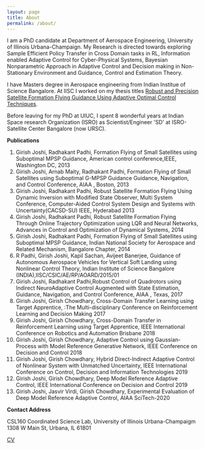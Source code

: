 ```yaml
---
layout: page
title: About
permalink: /about/
---
```

I am a PhD candidate at Department of Aerospace Engineering, University of Illinois Urbana-Champaign. My Research is directed towards exploring Sample Efficient Policy Transfer in Cross Domain tasks in RL, Information enabled Adaptive Control for Cyber-Physical Systems, Bayesian Nonparametric Approach in Adaptive Control and Decision making in Non-Stationary Environment and Guidance, Control and Estimation Theory.

I have Masters degree in Aerospace engineering from Indian Institue of Science Bangalore. At IISC I worked on my thesis titles [Robust and Precision Satellite Formation Flying Guidance Using Adaptive Optimal Control Techniques](/assets/ME_THESIS.pdf). 

Before leaving for my PhD at UIUC, I spent 8 wonderful years at Indian Space research Organization (ISRO) as Scientist/Engineer 'SD' at ISRO-Satellite Center Bangalore (now URSC).

**Publications**
1. Girish Joshi, Radhakant Padhi, Formation Flying of Small Satellites using Suboptimal MPSP Guidance, American control conference,IEEE, Washington DC, 2013
2. Girish Joshi, Arnab Maity, Radhakant Padhi, Formation Flying of Small Satellites using Suboptimal G-MPSP Guidance Guidance, Navigation, and Control Conference, AIAA , Boston, 2013
3. Girish Joshi, Radhakant Padhi, Robust Satellite Formation Flying Using Dynamic Inversion with Modified State Observer, Multi System Conference, Computer-Aided Control System Design and Systems with Uncertainty(CACSD-SU) IEEE, Hyderabad 2013
4. Girish Joshi, Radhakant Padhi, Robust Satellite Formation Flying Through Online Trajectory Optimization using LQR and Neural Networks, Advances in Control and Optimization of Dynamical Systems, 2014
5. Girish Joshi, Radhakant Padhi, Formation Flying of Small Satellites using Suboptimal MPSP Guidance, Indian National Society for Aerospace and Related Mechanism, Bangalore Chapter, 2014
6. R Padhi, Girish Joshi, Kapil Sachan, Avijeet Banerjee, Guidance of Autonomous Aerospace Vehicles for Vertical Soft Landing using Nonlinear Control Theory, Indian Institute of Science Bangalore (INDIA),IISC/CSIC/AE/RP/AOARD/2015/01
7. Girish Joshi, Radhakant Padhi,Robust Control of Quadrotors using Indirect NeuroAdaptive Control Augmented with State Estimation, Guidance, Navigation, and Control Conference, AIAA , Texas, 2017
8. Girish Joshi, Girish Chowdhary, Cross-Domain Transfer Learning using Target Apprentice, :The Multi-disciplinary Conference on Reinforcement Learning and Decision Making 2017
9. Girish Joshi, Girish Chowdhary, Cross-Domain Transfer in Reinforcement Learning using Target Apprentice, IEEE International Conference on Robotics and Automation Brisbane 2018
10. Girish Joshi, Girish Chowdhary, Adaptive Control using Gaussian-Process with Model Reference Generative Network, IEEE Conference on Decision and Control 2018
11. Girish Joshi, Girish Chowdhary, Hybrid Direct-Indirect Adaptive Control of Nonlinear System with Unmatched Uncertainty, IEEE International Conference on Control, Decision and Information Technologies 2019
12. Girish Joshi, Girish Chowdhary, Deep Model Reference Adaptive Control, IEEE International Conference on Decision and Control 2019
13. Girish Joshi, Jasvir Virdi, Girish Chowdhary, Experimental Evaluation of Deep Model Reference Adaptive Control, AIAA SciTech-2020


**Contact Address**

CSL160 Coordinated Science Lab, University of Illinois Urbana-Champaigm 1308 W Main St, Urbana, IL 61801

[CV](/assets/GirishJoshi_CV.pdf)

<!-- You can find the source code for Minima at GitHub:
[jekyll][jekyll-organization] /
[minima](https://github.com/jekyll/minima)

You can find the source code for Jekyll at GitHub:
[jekyll][jekyll-organization] /
[jekyll](https://github.com/jekyll/jekyll)
[URSC](https://www.ursc.gov.in/)


[jekyll-organization]: https://github.com/jekyll -->
